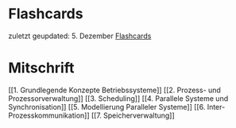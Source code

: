 # Flashcards
zuletzt geupdated: 5. Dezember
[Flashcards](https://ankiweb.net/shared/info/718098908)
# Mitschrift
[[1. Grundlegende Konzepte Betriebssysteme]]
[[2. Prozess- und Prozessorverwaltung]]
[[3. Scheduling]]
[[4. Parallele Systeme und Synchronisation]]
[[5. Modellierung Paralleler Systeme]]
[[6. Inter-Prozesskommunikation]]
[[7. Speicherverwaltung]]
